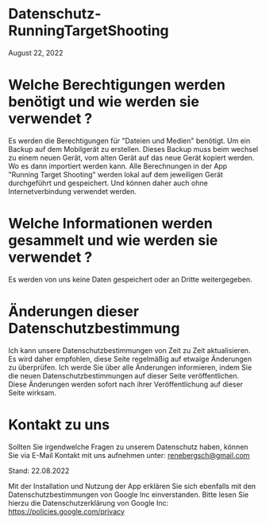# Datenschutz-RunningTargetShooting
August 22, 2022

# Welche Berechtigungen werden benötigt und wie werden sie verwendet ?
Es werden die Berechtigungen für "Dateien und Medien" benötigt. Um ein Backup auf dem Mobilgerät zu erstellen.
Dieses Backup muss beim wechsel zu einem neuen Gerät, vom alten Gerät auf das neue Gerät kopiert werden. Wo es dann importiert werden kann.
Alle Berechnungen in der App "Running Target Shooting" werden lokal auf dem jeweiligen Gerät durchgeführt und gespeichert. 
Und können daher auch ohne Internetverbindung verwendet werden.

# Welche Informationen werden gesammelt und wie werden sie verwendet ?
Es werden von uns keine Daten gespeichert oder an Dritte weitergegeben.
 
 
# Änderungen dieser Datenschutzbestimmung
Ich kann unsere Datenschutzbestimmungen von Zeit zu Zeit aktualisieren. Es wird daher empfohlen, diese Seite regelmäßig auf etwaige Änderungen zu überprüfen. Ich werde Sie über alle Änderungen informieren, indem Sie die neuen Datenschutzbestimmungen auf dieser Seite veröffentlichen. Diese Änderungen werden sofort nach ihrer Veröffentlichung auf dieser Seite wirksam.


# Kontakt zu uns
Sollten Sie irgendwelche Fragen zu unserem Datenschutz haben, können Sie via E-Mail Kontakt mit uns aufnehmen unter: renebergsch@gmail.com

Stand: 22.08.2022


Mit der Installation und Nutzung der App erklären Sie sich ebenfalls mit den Datenschutzbestimmungen von Google Inc einverstanden. Bitte lesen Sie hierzu die Datenschutzerklärung von Google Inc: https://policies.google.com/privacy
